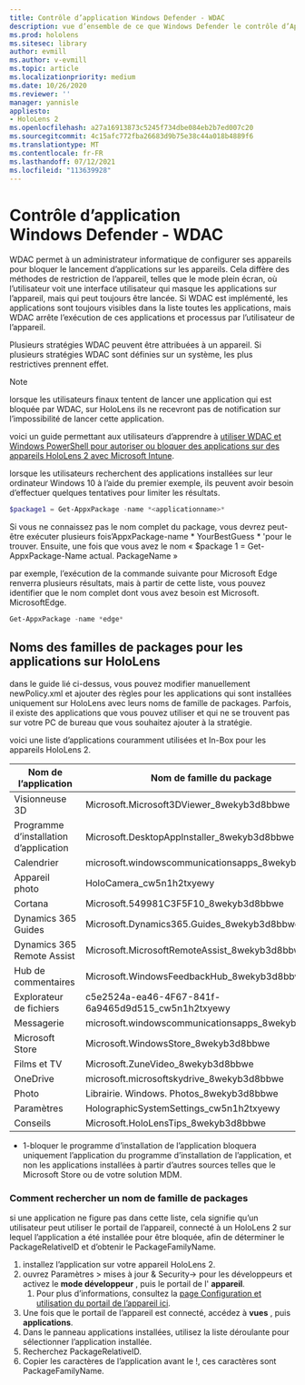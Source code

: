 ```yaml
---
title: Contrôle d’application Windows Defender - WDAC
description: vue d’ensemble de ce que Windows Defender le contrôle d’Application et comment l’utiliser pour gérer des appareils de réalité mixte HoloLens.
ms.prod: hololens
ms.sitesec: library
author: evmill
ms.author: v-evmill
ms.topic: article
ms.localizationpriority: medium
ms.date: 10/26/2020
ms.reviewer: ''
manager: yannisle
appliesto:
- HoloLens 2
ms.openlocfilehash: a27a16913873c5245f734dbe084eb2b7ed007c20
ms.sourcegitcommit: 4c15afc772fba26683d9b75e38c44a018b4889f6
ms.translationtype: MT
ms.contentlocale: fr-FR
ms.lasthandoff: 07/12/2021
ms.locfileid: "113639928"
---
```

# <a name="windows-defender-application-control---wdac"></a>Contrôle d’application Windows Defender - WDAC

WDAC permet à un administrateur informatique de configurer ses appareils pour bloquer le lancement d’applications sur les appareils. Cela diffère des méthodes de restriction de l’appareil, telles que le mode plein écran, où l’utilisateur voit une interface utilisateur qui masque les applications sur l’appareil, mais qui peut toujours être lancée. Si WDAC est implémenté, les applications sont toujours visibles dans la liste toutes les applications, mais WDAC arrête l’exécution de ces applications et processus par l’utilisateur de l’appareil.

Plusieurs stratégies WDAC peuvent être attribuées à un appareil. Si plusieurs stratégies WDAC sont définies sur un système, les plus restrictives prennent effet. 

> [!NOTE]
> lorsque les utilisateurs finaux tentent de lancer une application qui est bloquée par WDAC, sur HoloLens ils ne recevront pas de notification sur l’impossibilité de lancer cette application.

voici un guide permettant aux utilisateurs d’apprendre à [utiliser WDAC et Windows PowerShell pour autoriser ou bloquer des applications sur des appareils HoloLens 2 avec Microsoft Intune](/mem/intune/configuration/custom-profile-hololens).

lorsque les utilisateurs recherchent des applications installées sur leur ordinateur Windows 10 à l’aide du premier exemple, ils peuvent avoir besoin d’effectuer quelques tentatives pour limiter les résultats.

```powershell
$package1 = Get-AppxPackage -name *<applicationname>*
``` 

Si vous ne connaissez pas le nom complet du package, vous devrez peut-être exécuter plusieurs fois’AppxPackage-name \* YourBestGuess \* 'pour le trouver. Ensuite, une fois que vous avez le nom « $package 1 = Get-AppxPackage-Name actual. PackageName »

par exemple, l’exécution de la commande suivante pour Microsoft Edge renverra plusieurs résultats, mais à partir de cette liste, vous pouvez identifier que le nom complet dont vous avez besoin est Microsoft. MicrosoftEdge.

```powershell
Get-AppxPackage -name *edge*
``` 

## <a name="package-family-names-for-apps-on-hololens"></a>Noms des familles de packages pour les applications sur HoloLens

dans le guide lié ci-dessus, vous pouvez modifier manuellement newPolicy.xml et ajouter des règles pour les applications qui sont installées uniquement sur HoloLens avec leurs noms de famille de packages. Parfois, il existe des applications que vous pouvez utiliser et qui ne se trouvent pas sur votre PC de bureau que vous souhaitez ajouter à la stratégie.

voici une liste d’applications couramment utilisées et In-Box pour les appareils HoloLens 2.

| Nom de l’application                   | Nom de famille du package                                |
|----------------------------|----------------------------------------------------|
| Visionneuse 3D                  | Microsoft.Microsoft3DViewer_8wekyb3d8bbwe          |
| Programme d’installation d’application              | Microsoft.DesktopAppInstaller_8wekyb3d8bbwe <sup>1</sup>         |
| Calendrier                   | microsoft.windowscommunicationsapps_8wekyb3d8bbwe  |
| Appareil photo                     | HoloCamera_cw5n1h2txyewy                           |
| Cortana                    | Microsoft.549981C3F5F10_8wekyb3d8bbwe              |
| Dynamics 365 Guides        | Microsoft.Dynamics365.Guides_8wekyb3d8bbwe         |
| Dynamics 365 Remote Assist | Microsoft.MicrosoftRemoteAssist_8wekyb3d8bbwe      |
| Hub de commentaires               | Microsoft.WindowsFeedbackHub_8wekyb3d8bbwe         |
| Explorateur de fichiers              | c5e2524a-ea46-4F67-841f-6a9465d9d515_cw5n1h2txyewy |
| Messagerie                       | microsoft.windowscommunicationsapps_8wekyb3d8bbwe  |
| Microsoft Store            | Microsoft.WindowsStore_8wekyb3d8bbwe               |
| Films et TV                | Microsoft.ZuneVideo_8wekyb3d8bbwe                  |
| OneDrive                   | microsoft.microsoftskydrive_8wekyb3d8bbwe          |
| Photo                     | Librairie. Windows. Photos_8wekyb3d8bbwe             |
| Paramètres                   | HolographicSystemSettings_cw5n1h2txyewy            |
| Conseils                       | Microsoft.HoloLensTips_8wekyb3d8bbwe               |

- 1-bloquer le programme d’installation de l’application bloquera uniquement l’application du programme d’installation de l’application, et non les applications installées à partir d’autres sources telles que le Microsoft Store ou de votre solution MDM.

### <a name="how-to-find-a-package-family-name"></a>Comment rechercher un nom de famille de packages

si une application ne figure pas dans cette liste, cela signifie qu’un utilisateur peut utiliser le portail de l’appareil, connecté à un HoloLens 2 sur lequel l’application a été installée pour être bloquée, afin de déterminer le PackageRelativeID et d’obtenir le PackageFamilyName.

1. installez l’application sur votre appareil HoloLens 2. 
1. ouvrez Paramètres > mises à jour & Security-> pour les développeurs et activez le **mode développeur** , puis le portail de l' **appareil**. 
    1. Pour plus d’informations, consultez la [page Configuration et utilisation du portail de l’appareil ici](/windows/mixed-reality/develop/platform-capabilities-and-apis/using-the-windows-device-portal).
1. Une fois que le portail de l’appareil est connecté, accédez à **vues** , puis **applications**. 
1. Dans le panneau applications installées, utilisez la liste déroulante pour sélectionner l’application installée. 
1. Recherchez PackageRelativeID. 
1. Copier les caractères de l’application avant le !, ces caractères sont PackageFamilyName.


